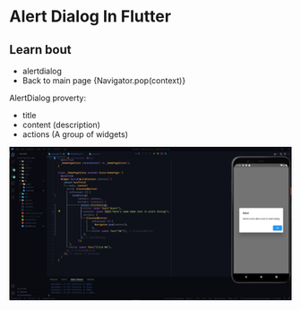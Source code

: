# Alert Dialog In Flutter

## Learn bout
- alertdialog
- Back to main page {Navigator.pop(context)}

AlertDialog proverty:
- title
- content (description)
- actions (A group of widgets)


![](imgs/Screenshot_1.png)
